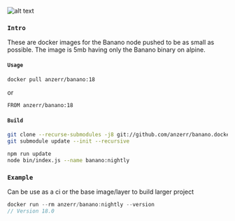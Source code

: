 
[logo]: https://banano.cc/assets/bananologo.svg "BANANO"
![alt text][logo]

### `Intro`
These are docker images for the Banano node pushed to be as small as possible. The image is 5mb having only the Banano binary on alpine.

#### `Usage`
``` bash
docker pull anzerr/banano:18
```
or
``` bash
FROM anzerr/banano:18
```

#### `Build`
``` bash
git clone --recurse-submodules -j8 git://github.com/anzerr/banano.docker.git
git submodule update --init --recursive

npm run update
node bin/index.js --name banano:nightly
```

### `Example`
Can be use as a ci or the base image/layer to build larger project
``` javascript
docker run --rm anzerr/banano:nightly --version
// Version 18.0
```